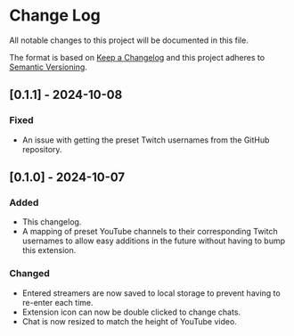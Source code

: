 
# Change Log
All notable changes to this project will be documented in this file.
 
The format is based on [Keep a Changelog](http://keepachangelog.com/)
and this project adheres to [Semantic Versioning](http://semver.org/).
 

## [0.1.1] - 2024-10-08

### Fixed

- An issue with getting the preset Twitch usernames from the GitHub repository.


## [0.1.0] - 2024-10-07

### Added
- This changelog.
- A mapping of preset YouTube channels to their corresponding Twitch usernames to allow easy additions in the future without having to bump this extension.

### Changed

- Entered streamers are now saved to local storage to prevent having to re-enter each time.
- Extension icon can now be double clicked to change chats.
- Chat is now resized to match the height of YouTube video.
